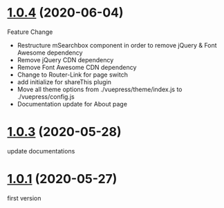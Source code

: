 # [1.0.4](https://github.com/kencc/vuepress-theme-minos/commit/8fdcd3fbf5c4d7d5c88ad9a43c432abf54a5b9c8) (2020-06-04)

Feature Change

- Restructure mSearchbox component in order to remove jQuery & Font Awesome dependency
- Remove jQuery CDN dependency
- Remove Font Awesome CDN dependency
- Change to Router-Link for page switch
- add initialize for shareThis plugin
- Move all theme options from ./vuepress/theme/index.js to ./vuepress/config.js
- Documentation update for About page

# [1.0.3](https://github.com/kencc/vuepress-theme-minos/commit/92856a6bdb5e669d8b3ce9243ec3e39d5c7044d0) (2020-05-28)

update documentations

# [1.0.1](https://github.com/kencc/vuepress-theme-minos/tree/eda299dcdcbae2e59aa8d0c9142a11db452649c0) (2020-05-27)

first version
